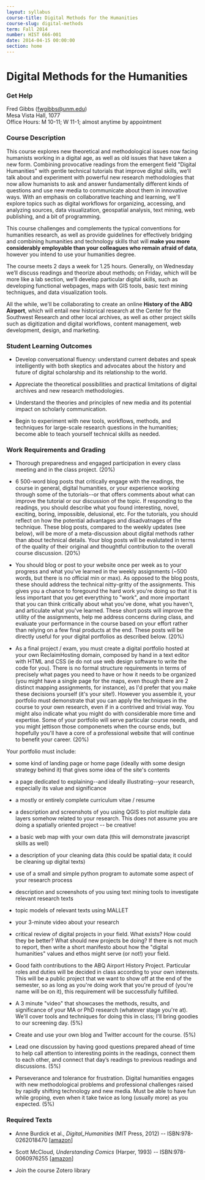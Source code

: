 ```yaml
---
layout: syllabus
course-title: Digital Methods for the Humanities
course-slug: digital-methods
term: Fall 2014
number: HIST 666-001
date: 2014-04-15 00:00:00
section: home
---
```


# Digital Methods for the Humanities

### Get Help
Fred Gibbs \([fwgibbs@unm.edu](mailto:fwgibbs@unm.edu)\)    
Mesa Vista Hall, 1077      
Office Hours: M 10-11; W 11-1; almost anytime by appointment    

### Course Description
This course explores new theoretical and methodological issues now facing humanists working in a digital age, as well as old issues that have taken a new form. Combining provocative readings from the emergent field "Digital Humanities" with gentle technical tutorials that improve digital skills, we’ll talk about and experiment with powerful new research methodologies that now allow humanists to ask and answer fundamentally different kinds of questions and use new media to communicate about them in innovative ways. With an emphasis on collaborative teaching and learning, we'll explore topics such as digital workflows for organizing, accessing, and analyzing sources, data visualization, geospatial analysis, text mining, web publishing, and a bit of programming.

This course challenges and complements the typical conventions for humanities research, as well as provide guidelines for effectively bridging and combining humanities and technology skills that will **make you more considerably employable than your colleagues who remain afraid of data**, however you intend to use your humanities degree.

The course meets 2 days a week for 1.25 hours. Generally, on Wednesday we’ll discuss readings and theorize about methods; on Friday, which will be more like a lab section, we’ll develop particular digital skills, such as developing functional webpages, maps with GIS tools, basic text mining techniques, and data visualization tools.

All the while, we'll be collaborating to create an online **History of the ABQ Airport**, which will entail new historical research at the Center for the Southwest Research and other local archives, as well as other project skills such as digitization and digital workflows, content management, web development, design, and marketing.


### Student Learning Outcomes
- Develop conversational fluency: understand current debates and speak intelligently with both skeptics and advocates about the history and future of digital scholarship and its relationship to the world.

- Appreciate the theoretical possibilities and practical limitations of digital archives and new research methodologies.

- Understand the theories and principles of new media and its potential impact on scholarly communication.

- Begin to experiment with new tools, workflows, methods, and techniques for large-scale research questions in the humanities; become able to teach yourself technical skills as needed.



### Work Requirements and Grading
- Thorough preparedness and engaged participation in every class meeting and in the class project. (20%)

- 6 500-word blog posts that critically engage with the readings, the course in general, digital humanities, or your experience working through some of the tutorials--or that offers comments about what can improve the tutorial or our discussion of the topic. If responding to the readings, you should describe what you found interesting, novel, exciting, boring, impossible, delusional, etc. For the tutorials, you should reflect on how the potential advantages and disadvatnages of the technique. These blog posts, compared to the weekly updates (see below), will be more of a meta-discussion about digital methods rather than about technical details. Your blog posts will be evalutated in terms of the quality of their original and thoughtful contribution to the overall course discussion. (20%)

- You should blog or post to your website once per week as to your progress and what you've learned in the weekly assignments (~500 words, but there is no official min or max). As opposed to the blog posts, these should address the technical nitty-gritty of the assignments. This gives you a chance to foregound the hard work you're doing so that it is less important that you get everything to "work", and more important that you can think critically about what you've done, what you haven't, and articulate what you've learned. These short posts will improve the utility of the assignments, help me address concerns during class, and evaluate your performance in the course based on your effort rather than relying on a few final products at the end. These posts will be directly useful for your digital portfolios as described below. (20%)

- As a final project / exam, you must create a digital portfolio hosted at your own ReclaimHosting domain, composed by hand in a text editor with HTML and CSS (ie do not use web design software to write the code for you). There is no formal structure requirements in terms of precisely what pages you need to have or how it needs to be organized (you might have a single page for the maps, even though there are 2 distinct mapping assignments, for instance), as I'd prefer that you make these decisions yourself (it's your site!). However you assemble it, your portfolio must demonstrate that you can apply the techniques in the course to your own research, even if in a contrived and trivial way. You might also indicate what you might do with considerable more time and expertise. Some of your portfolio will serve particular course needs, and you might jettison those componenets when the course ends, but hopefully you'll have a core of a professional website that will continue to benefit your career. (20%)

Your portfolio must include:

- some kind of landing page or home page (ideally with some design strategy behind it) that gives some idea of the site's contents
- a page dedicated to explaining--and ideally illustrating--your research, especially its value and significance
- a mostly or entirely complete curriculum vitae / resume
- a description and screenshots of you using QGIS to plot multiple data layers somehow related to your research. This does not assume you are doing a spatially oriented project -- be creative!
- a basic web map with your own data (this will demonstrate javascript skills as well)
- a description of your cleaning data (this could be spatial data; it could be cleaning up digital texts)
- use of a small and simple python program to automate some aspect of your research process
- description and screenshots of you using text mining tools to investigate relevant research texts
- topic models of relevant texts using MALLET
- your 3-minute video about your research
- critical review of digital projects in your field. What exists? How could they be better? What should new projects be doing? If there is not much to report, then write a short manifesto about how the "digital humanities" values and ethos might serve (or not!) your field.

- Good faith contributions to the ABQ Airport History Project. Particular roles and duties will be decided in class according to your own interests. This will be a public project that we want to show off at the end of the semester, so as long as you're doing work that you're proud of (you're name will be on it), this requirement will be successfully fulfilled.

- A 3 minute "video" that showcases the methods, results, and significance of your MA or PhD research (whatever stage you're at). We'll cover tools and techniques for doing this in class; I'll bring goodies to our screening day. (5%)

- Create and use your own blog and Twitter account for the course. (5%)

- Lead one discussion by having good questions prepared ahead of time to help call attention to interesting points in the readings, connect them to each other, and connect that day’s readings to previous readings and discussions. (5%)

- Perseverance and tolerance for frustration. Digital humanities engages with new methodological problems and professional challenges raised by rapidly shifting technology and new media. Must be able to have fun while groping, even when it take twice as long (usually more) as you expected. (5%)


### Required Texts
- Anne Burdick et al., *Digital\_Humanities* (MIT Press, 2012)
-- ISBN:978-0262018470 \[[amazon](http://www.amazon.com/Digital_Humanities-Anne-Burdick/dp/0262018470/)\]

-   Scott McCloud, *Understanding Comics* (Harper, 1993)
-- ISBN:978-0060976255 \[[amazon](http://www.amazon.com/Understanding-Comics-Invisible-Scott-McCloud/dp/006097625X)]

- Join the course Zotero library

